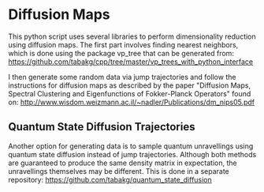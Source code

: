 # Diffusion Maps
This python script uses several libraries to perform dimensionality reduction
using diffusion maps. The first part involves finding nearest neighbors,
which is done using the package vp_tree that can be generated from:
https://github.com/tabakg/cpp/tree/master/vp_trees_with_python_interface

I then generate some random data via jump trajectories
and follow the instructions for diffusion maps
as described by the paper "Diffusion Maps, Spectral Clustering and
Eigenfunctions of Fokker-Planck Operators" found on:
http://www.wisdom.weizmann.ac.il/~nadler/Publications/dm_nips05.pdf

## Quantum State Diffusion Trajectories
Another option for generating data is to sample quantum unravellings using
quantum state diffusion instead of jump trajectories. Although both methods
are guaranteed to produce the same density matrix in expectation, the
unravellings themselves may be different.  This is done in a separate
repository:
https://github.com/tabakg/quantum_state_diffusion
